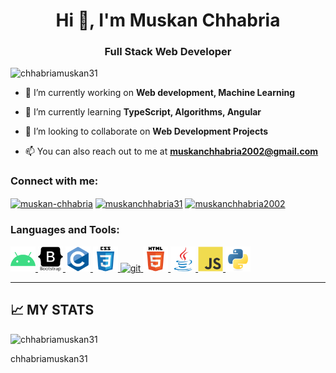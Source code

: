 
<!--
**chhabriamuskan31/chhabriamuskan31** is a ✨ _special_ ✨ repository because its `README.md` (this file) appears on your GitHub profile.

Here are some ideas to get you started:

- 🔭 I’m currently working on ...
- 🌱 I’m currently learning ...
- 👯 I’m looking to collaborate on ...
- 🤔 I’m looking for help with ...
- 💬 Ask me about ...
- 📫 How to reach me: ...
- 😄 Pronouns: ...
- ⚡ Fun fact: ...
-->
<h1 align="center">Hi 👋, I'm Muskan Chhabria</h1>
<h3 align="center">Full Stack Web Developer</h3>

<p align="left"> <img src="https://komarev.com/ghpvc/?username=chhabriamuskan31&label=Profile%20views&color=0e75b6&style=flat-square&label=PROFILE+VIEWS" alt="chhabriamuskan31" /> </p>

- 🔭 I’m currently working on **Web development, Machine Learning**

- 🌱 I’m currently learning **TypeScript, Algorithms, Angular**

- 👯 I’m looking to collaborate on **Web Development Projects**

- 📫 You can also reach out to me at **muskanchhabria2002@gmail.com**

<h3 align="left">Connect with me:</h3>
<p align="left">
<a href="https://www.linkedin.com/in/muskan-chhabria/" target="blank"><img align="center" src="https://raw.githubusercontent.com/rahuldkjain/github-profile-readme-generator/master/src/images/icons/Social/linked-in-alt.svg" target="_blank"alt="muskan-chhabria" height="30" width="40" /></a>
<a href="https://www.hackerrank.com/muskanchhabria31" target="blank"><img align="center" src="https://upload.wikimedia.org/wikipedia/commons/thumb/4/40/HackerRank_Icon-1000px.png/800px-HackerRank_Icon-1000px.png" alt="muskanchhabria31" height="30" width="40" /></a>
<a href="https://leetcode.com/muskanchhabria2002/" target="blank"><img align="center" src="https://user-images.githubusercontent.com/36547915/97088991-45da5d00-1652-11eb-900f-80d106540f4f.png" alt="muskanchhabria2002" height="30" width="40" /></a>
</p>


<h3 align="left">Languages and Tools:</h3>
<p align="left"> <a href="https://developer.android.com" target="_blank" rel="noreferrer"> <img src="https://raw.githubusercontent.com/github/explore/80688e429a7d4ef2fca1e82350fe8e3517d3494d/topics/android/android.png" alt="android" width="40" height="40"/> </a> <a href="https://getbootstrap.com" target="_blank" rel="noreferrer"> <img src="https://raw.githubusercontent.com/devicons/devicon/master/icons/bootstrap/bootstrap-plain-wordmark.svg" alt="bootstrap" width="40" height="40"/> </a> <a href="https://www.cprogramming.com/" target="_blank" rel="noreferrer"> <img src="https://raw.githubusercontent.com/devicons/devicon/master/icons/c/c-original.svg" alt="c" width="40" height="40"/> </a> <a href="https://www.w3schools.com/css/" target="_blank" rel="noreferrer"> <img src="https://raw.githubusercontent.com/devicons/devicon/master/icons/css3/css3-original-wordmark.svg" alt="css3" width="40" height="40"/> </a> <a href="https://git-scm.com/" target="_blank" rel="noreferrer"> <img src="https://www.vectorlogo.zone/logos/git-scm/git-scm-icon.svg" alt="git" width="40" height="40"/> </a> <a href="https://www.w3.org/html/" target="_blank" rel="noreferrer"> <img src="https://raw.githubusercontent.com/devicons/devicon/master/icons/html5/html5-original-wordmark.svg" alt="html5" width="40" height="40"/> </a> <a href="https://www.java.com" target="_blank" rel="noreferrer"> <img src="https://raw.githubusercontent.com/devicons/devicon/master/icons/java/java-original.svg" alt="java" width="40" height="40"/> </a> <a href="https://developer.mozilla.org/en-US/docs/Web/JavaScript" target="_blank" rel="noreferrer"> <img src="https://raw.githubusercontent.com/devicons/devicon/master/icons/javascript/javascript-original.svg" alt="javascript" width="40" height="40"/> </a> <a href="https://www.python.org" target="_blank" rel="noreferrer"> <img src="https://raw.githubusercontent.com/devicons/devicon/master/icons/python/python-original.svg" alt="python" width="40" height="40"/> </a> </p>


___________________________________________________________________________________________________________________________________________________________________

## 📈 MY STATS

<p align="left"> <img src="https://github-readme-stats.vercel.app/api?username=chhabriamuskan31&label=Profile%20views&color=0e75b6&style=flat-square&label=PROFILE+VIEWS" alt="chhabriamuskan31" /></p>
<p>chhabriamuskan31</p>

<!--
<p align="center"><img alt="muskan's Top Languages" src="![Top Langs](https://github-readme-stats.vercel.app/api/top-langs/?username=chhabriamuskan31&layout=compact)"/></p>

<p align="center">&nbsp;<img alt="chhabriamuskan's streak" src="https://github-readme-streak-stats.herokuapp.com/?user=chhabriamuskan31&theme=react&hide_border=true&stroke=0000&background=0D1117"/></p>

<p align="center"><img alt="chhabriamuskan's Github Stats" src="![Muskan's GitHub stats](https://github-readme-stats.vercel.app/api?username=chhabriamuskan31&show_icons=true&theme=radical)" /></p>

<img alt="chhabriamuskan's Activity Graph" src="https://activity-graph.herokuapp.com/graph?username=chhabriamuskan31&bg_color=0D1117&color=5BCDEC&line=5BCDEC&point=FFFFFF&hide_border=true"/> -->
